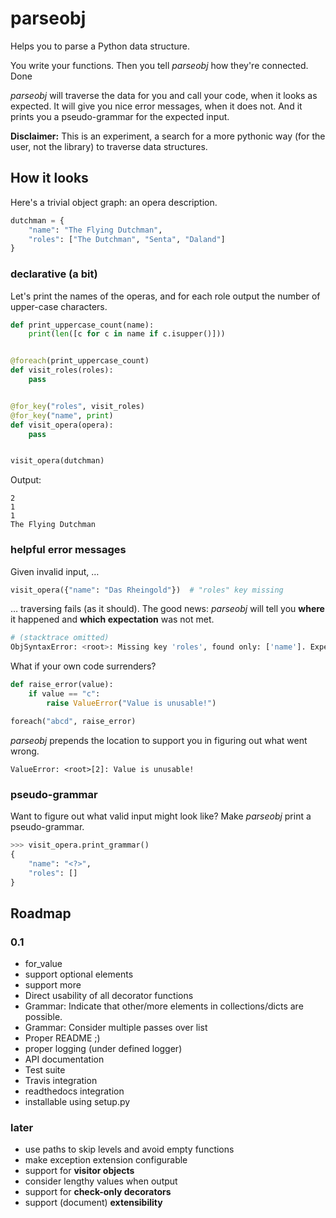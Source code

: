 # parseobj

Helps you to parse a Python data structure.

You write your functions. Then you tell *parseobj* how they're connected. Done

*parseobj* will traverse the data for you and call your code, when it looks as expected. It will give you nice error messages, when it does not. And it prints you a pseudo-grammar for the expected input.

**Disclaimer:** This is an experiment, a search for a more pythonic way (for the user, not the library) to traverse data structures.


## How it looks

Here's a trivial object graph: an opera description.

```python
dutchman = {
    "name": "The Flying Dutchman",
    "roles": ["The Dutchman", "Senta", "Daland"]
}
```

### declarative (a bit)

Let's print the names of the operas, and for each role output the number of upper-case characters.

```python
def print_uppercase_count(name):
    print(len([c for c in name if c.isupper()]))


@foreach(print_uppercase_count)
def visit_roles(roles):
    pass


@for_key("roles", visit_roles)
@for_key("name", print)
def visit_opera(opera):
    pass


visit_opera(dutchman)
```

Output:

```
2
1
1
The Flying Dutchman
```

### helpful error messages

Given invalid input, …

```python
visit_opera({"name": "Das Rheingold"})  # "roles" key missing
```

… traversing fails (as it should). The good news: *parseobj* will tell you **where** it happened and **which expectation** was not met.

```python
# (stacktrace omitted)
ObjSyntaxError: <root>: Missing key 'roles', found only: ['name']. Expected dict-like object with key 'roles'.
```

What if your own code surrenders?

```python
def raise_error(value):
    if value == "c":
        raise ValueError("Value is unusable!")

foreach("abcd", raise_error)
```

*parseobj* prepends the location to support you in figuring out what went wrong.

```
ValueError: <root>[2]: Value is unusable!
```


### pseudo-grammar

Want to figure out what valid input might look like?
Make *parseobj* print a pseudo-grammar.

```python
>>> visit_opera.print_grammar()
{
    "name": "<?>", 
    "roles": []
}
```



## Roadmap

### 0.1

- for_value
- support optional elements
- support more
- Direct usability of all decorator functions
- Grammar: Indicate that other/more elements in collections/dicts are possible.
- Grammar: Consider multiple passes over list
- Proper README ;)
- proper logging (under defined logger)
- API documentation
- Test suite
- Travis integration
- readthedocs integration
- installable using setup.py

### later

- use paths to skip levels and avoid empty functions
- make exception extension configurable
- support for **visitor objects**
- consider lengthy values when output
- support for **check-only decorators**
- support (document) **extensibility**
